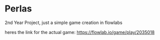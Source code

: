 # Perlas
2nd Year Project, just a simple game creation in flowlabs

heres the link for the actual game: https://flowlab.io/game/play/2035018
